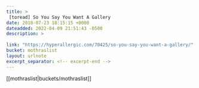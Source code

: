 ```yaml
---
title: > 
 [toread] So You Say You Want A Gallery
date: 2018-07-23 18:15:15 +0000
dateadded: 2022-04-09 21:51:43 -0500
description: > 
 
link: "https://hyperallergic.com/70425/so-you-say-you-want-a-gallery/"
bucket: mothraslist
layout: urlnote
excerpt_separator: <!-- excerpt-end -->
--- 
```

 <!-- excerpt-end -->[[mothraslist|buckets/mothraslist]]
